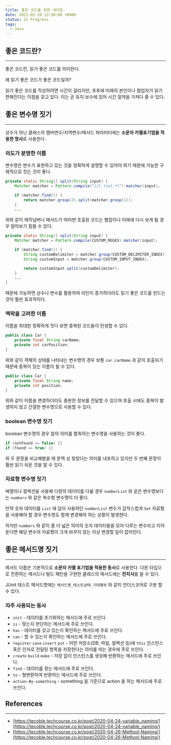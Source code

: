```yaml
---
title: 좋은 코드를 위한 네이밍
date: 2022-02-20 13:50:00 +0900
status: In Progress
tags:
  - Java
---
```


## 좋은 코드란?

---

좋은 코드란, 읽기 좋은 코드를 의미한다.

왜 읽기 좋은 코드가 좋은 코드일까?

읽기 좋은 코드를 작성하려면 시간이 걸리지만, 추후에 미래의 본인이나 협업자가 읽기 편해진다는 이점을 갖고 있다. 이는 곧 유지 보수에 있어 시간 절약을 가져다 줄 수 있다.

## 좋은 변수명 짓기

---

상수가 아닌 클래스의 멤버변수/지역변수/메서드 파라미터에는 **소문자 카멜표기법을 적용한 명사**로 사용한다.

### 의도가 분명한 이름

변수명은 변수가 표한하고 있는 것을 정확하게 설명할 수 있어야 하기 때문에 가능한 구체적으로 짓는 것이 좋다.

```java
private static String[] split(String input) {
    Matcher matcher = Pattern.compile("//(.)\n(.*)").matcher(input);

    if (matcher.find()) {
        return matcher.group(2).split(matcher.group(1));
    }
    ...

```

위와 같이 매직넘버나 메서드가 여러번 호출된 코드는 협업이나 미래에 다시 보게 될 경우 알아보기 힘들 수 있다.

```java
private static String[] split(String input) {
    Matcher matcher = Pattern.compile(CUSTOM_REGEX).matcher(input);

    if (matcher.find()) {
        String customDelimiter = matcher.group(CUSTOM_DELIMITER_INDEX);
        String customInput = matcher.group(CUSTOM_INPUT_INDEX);

        return customInput.split(customDelimiter);
    }
    ...
}
```

때문에 가능하면 상수나 변수를 활용하여 라인이 증가하더라도 읽기 좋은 코드를 만드는 것이 훨씬 효과적이다.

### 맥락을 고려한 이름

이름을 최대한 정확하게 짓다 보면 중복된 코드들이 탄생할 수 있다.

```java
public class Car {
    private final String carName;
    private int carPosition;
}
```

위와 같이 객체의 상태를 나타내는 변수명의 경우 보통 `car.carName` 과 같이 호출되기 때문에 중복이 있는 이름이 될 수 있다.

```java
public class Car {
    private final String name;
    private int position;
}
```

위와 같이 이름을 변경하더라도 충분한 정보를 전달할 수 있으며 호출 시에도 중복이 발생하지 않고 간결한 변수명으로 사용할 수 있다.

### boolean 변수명 짓기

boolean 변수명의 경우 참의 의미를 함축하는 변수명을 사용하는 것이 좋다.

```java
if (notFound == false) {}
if (found == true) {}
```

위 두 문장을 비교해봤을 때 문맥 상 찾았다는 의미를 내포하고 있지만 두 번째 문장이 훨씬 읽기 쉬운 것을 알 수 있다.

### 자료형 변수명 짓기

배열이나 컬렉션을 사용해 다량의 데이터를 다룰 경우 `numberList` 와 같은 변수명보다는 `numbers` 와 같은 복수형 변수명이 더 좋다.

만약 숫자 데이터를 `List` 에 담아 사용하던 `numberList` 변수가 갑작스럽게 `Set` 자료형을 사용해야 할 경우 변수명도 함께 변경해야 하는 상황이 발생한다.

하지만 `numbers` 와 같이 좀 더 넓은 의미의 숫자 데이터들을 모아 다루는 변수라고 지어둔다면 해당 변수의 자료형이 크게 바꾸지 않는 이상 변경할 일이 없어진다.

## 좋은 메서드명 짓기

---

메서드 이름은 기본적으로 **소문자 카멜 표기법을 적용한 동사**로 사용한다. 다른 타입으로 전환하는 메서드나 빌드 패턴을 구현한 클래스의 메서드에는 **전치사**를 쓸 수 있다.

JUnit 테스트 메서드명에는 `메서드명_테스트상태_기대행위` 와 같이 언더스코어로 구분 할 수 있다.

### 자주 사용되는 동사

- `init` - 데이터를 초기화하는 메서드에 주로 쓰인다.
- `is` - 맞는지 판단하는 메서드에 주로 쓰인다.
- `has` - 데이터를 갖고 있는지 확인하는 메서드에 주로 쓰인다.
- `can` - 할 수 있는지 확인하는 메서드에 주로 쓰인다.
- `register` `save` `insert` `put` - 어떤 저장소(DB, 파일, 컬렉션 등)에 `this` 인스턴스 혹은 인자로 전달된 항목을 저장한다는 의미를 띠는 경우에 주로 쓰인다.
- `create` `build` `make` - 저장 없이 인스턴스를 생성해 반환하는 메서드에 주로 쓰인다.
- `find` - 데이터를 찾는 메서드에 주로 쓰인다.
- `to` - 형변환하여 반환하는 메서드에 주로 쓰인다.
- `action-By-something` - something 을 기준으로 action 을 하는 메서드에 주로 쓰인다.

## References

---

- [https://tecoble.techcourse.co.kr/post/2020-04-24-variable_naming/](https://tecoble.techcourse.co.kr/post/2020-04-24-variable_naming/)
- [https://tecoble.techcourse.co.kr/post/2020-04-26-Method-Naming/](https://tecoble.techcourse.co.kr/post/2020-04-26-Method-Naming/)
